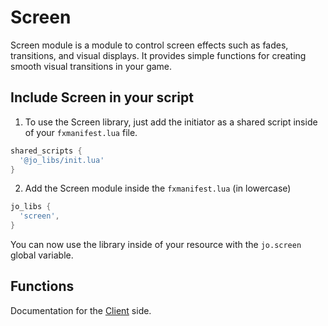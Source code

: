 # Screen

Screen module is a module to control screen effects such as fades, transitions, and visual displays. It provides simple functions for creating smooth visual transitions in your game.

## Include Screen in your script

1. To use the Screen library, just add the initiator as a shared script inside of your `fxmanifest.lua` file.
```lua
shared_scripts {
  '@jo_libs/init.lua'
}
```
2. Add the Screen module inside the `fxmanifest.lua` (in lowercase)
```lua
jo_libs {
  'screen',
}
```
You can now use the library inside of your resource with the `jo.screen` global variable.

## Functions

Documentation for the [Client](./client.md) side.  